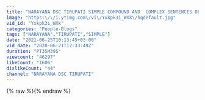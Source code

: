 ```yaml
---
title: "NARAYANA DSC TIRUPATI SIMPLE COMPOUND AND  COMPLEX SENTENCES DEMO CLASS"
image: "https:\/\/i.ytimg.com\/vi\/Yxkpk3i_WXk\/hqdefault.jpg"
vid_id: "Yxkpk3i_WXk"
categories: "People-Blogs"
tags: ["NARAYANA","TIRUPATI","SIMPLE"]
date: "2021-06-25T10:13:45+03:00"
vid_date: "2020-06-21T17:33:49Z"
duration: "PT35M39S"
viewcount: "46297"
likeCount: "1606"
dislikeCount: "44"
channel: "NARAYANA DSC TIRUPATI"
---
```

{% raw %}{% endraw %}

